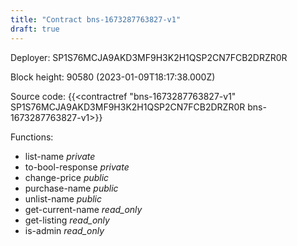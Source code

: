 ```yaml
---
title: "Contract bns-1673287763827-v1"
draft: true
---
```

Deployer: SP1S76MCJA9AKD3MF9H3K2H1QSP2CN7FCB2DRZR0R


 



Block height: 90580 (2023-01-09T18:17:38.000Z)

Source code: {{<contractref "bns-1673287763827-v1" SP1S76MCJA9AKD3MF9H3K2H1QSP2CN7FCB2DRZR0R bns-1673287763827-v1>}}

Functions:

* list-name _private_
* to-bool-response _private_
* change-price _public_
* purchase-name _public_
* unlist-name _public_
* get-current-name _read_only_
* get-listing _read_only_
* is-admin _read_only_
